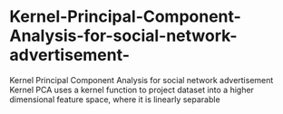 # Kernel-Principal-Component-Analysis-for-social-network-advertisement-
Kernel Principal Component Analysis for social network advertisement 
Kernel PCA uses a kernel function to project dataset into a higher dimensional feature space, where it is linearly separable
